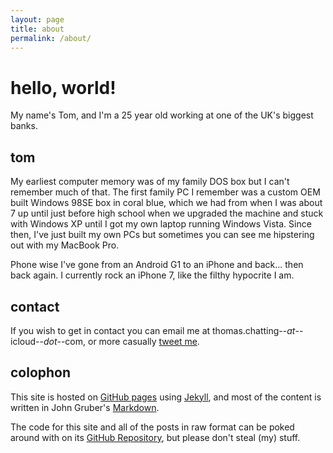 ```yaml
---
layout: page
title: about
permalink: /about/
---
```


<h1 class="article-title">hello, world!</h1>

My name's Tom, and I'm a 25 year old working at one of the UK's biggest banks.

## tom

My earliest computer memory was of my family DOS box but I can't remember much of that. The first family PC I remember was a custom OEM built Windows 98SE box in coral blue, which we had from when I was about 7 up until just before high school when we upgraded the machine and stuck with Windows XP until I got my own laptop running Windows Vista. Since then, I've just built my own PCs but sometimes you can see me hipstering out with my MacBook Pro.

Phone wise I've gone from an Android G1 to an iPhone and back... then back again. I currently rock an iPhone 7, like the filthy hypocrite I am.

## contact

If you wish to get in contact you can email me at thomas.chatting--*at*--icloud--*dot*--com, or more casually [tweet me][tweet].

## colophon

This site is hosted on [GitHub pages][ghpages] using [Jekyll][jekyll], and most of the content is written in John Gruber's [Markdown][markdown].

The code for this site and all of the posts in raw format can be poked around with on its [GitHub Repository][ghrepo], but please don't steal (my) stuff.

[github]: //github.com/tomchatting
[tweet]: //twitter.com/?status=Ahoyhoy,%20@PhenomenonTom%20
[ghpages]: //pages.github.com
[jekyll]: //github.com/mojombo/jekyll
[markdown]: //daringfireball.net/projects/markdown/
[ghrepo]: //github.com/tomchatting/tomchatting.github.io
